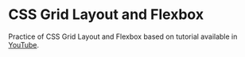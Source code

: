 # CSS Grid Layout and Flexbox

Practice of CSS Grid Layout and Flexbox based on tutorial available in [YouTube](https://youtu.be/x-4z_u8LcGc).
